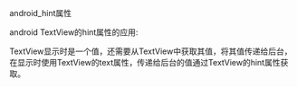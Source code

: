 android_hint属性

android TextView的hint属性的应用:

TextView显示时是一个值，还需要从TextView中获取其值，将其值传递给后台，在显示时使用TextView的text属性，传递给后台的值通过TextView的hint属性获取。

